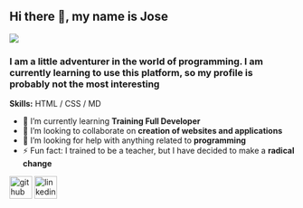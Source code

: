 ## Hi there 👋, my name is Jose
![](https://asociacionaepi.es/wp-content/uploads/2019/01/banner-aepi.jpg)

### I am a little adventurer in the world of programming. I am currently learning to use this platform, so my profile is probably not the most interesting

**Skills:** HTML / CSS / MD

- 🌱 I’m currently learning **Training Full Developer** 
- 👯 I’m looking to collaborate on **creation of websites and applications** 
- 🤔 I’m looking for help with anything related to **programming** 
- ⚡ Fun fact: I trained to be a teacher, but I have decided to make a **radical change**


[<img src='https://cdn.jsdelivr.net/npm/simple-icons@3.0.1/icons/github.svg' alt='github' height='40'>](https://github.com/LearningProgramming0)  [<img src='https://cdn.jsdelivr.net/npm/simple-icons@3.0.1/icons/linkedin.svg' alt='linkedin' height='40'>](https://www.linkedin.com/in/jose-guirao-morales-678541246/)  
